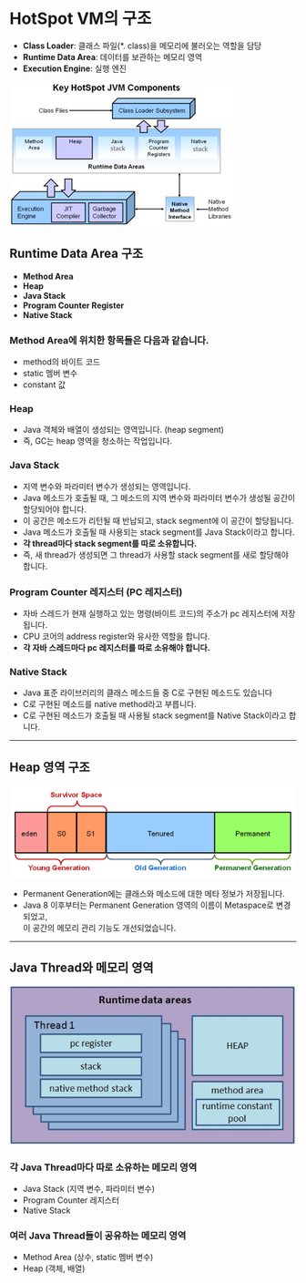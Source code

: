 # HotSpot VM의 구조
* **Class Loader**: 클래스 파일(*. class)을 메모리에 불러오는 역할을 담당
* **Runtime Data Area**: 데이터를 보관하는 메모리 영역
* **Execution Engine**: 실행 엔진

![HotSpot_VM](./img/HotSpot_VM.png)

## Runtime Data Area 구조
* **Method Area**
* **Heap**
* **Java Stack**
* **Program Counter Register**
* **Native Stack**

### Method Area에 위치한 항목들은 다음과 같습니다.
* method의 바이트 코드
* static 멤버 변수
* constant 값

### Heap
* Java 객체와 배열이 생성되는 영역입니다. (heap segment)
* 즉, GC는 heap 영역을 청소하는 작업입니다.

### Java Stack
* 지역 변수와 파라미터 변수가 생성되는 영역입니다.
* Java 메소드가 호출될 때, 그 메소드의 지역 변수와 파라미터 변수가 생성될 공간이 할당되어야 합니다.
* 이 공간은 메소드가 리턴될 때 반납되고, stack segment에 이 공간이 할당됩니다.
* Java 메소드가 호출될 때 사용되는 stack segment를 Java Stack이라고 합니다.
* **각 thread마다 stack segment를 따로 소유합니다.**
* 즉, 새 thread가 생성되면 그 thread가 사용할 stack segment를 새로 할당해야 합니다.

### Program Counter 레지스터 (PC 레지스터)
* 자바 스레드가 현재 실행하고 있는 명령(바이트 코드)의 주소가 pc 레지스터에 저장됩니다.
* CPU 코어의 address register와 유사한 역할을 합니다.
* **각 자바 스레드마다 pc 레지스터를 따로 소유해야 합니다.**

### Native Stack
* Java 표준 라이브러리의 클래스 메소드들 중 C로 구현된 메소드도 있습니다
* C로 구현된 메소드를 native method라고 부릅니다.
* C로 구현된 메소드가 호출될 때 사용될 stack segment를 Native Stack이라고 합니다.

---

## Heap 영역 구조
![Heap](./img/gc/heap_area_structure.png)
* Permanent Generation에는 클래스와 메소드에 대한 메타 정보가 저장됩니다.
* Java 8 이후부터는 Permanent Generation 영역의 이름이 Metaspace로 변경되었고,<br/>
이 공간의 메모리 관리 기능도 개선되었습니다.

---

## Java Thread와 메모리 영역
![Java_Thread_and_Memory_area](./img/java_thread_memory_area.jpg)

### 각 Java Thread마다 따로 소유하는 메모리 영역
* Java Stack (지역 변수, 파라미터 변수)
* Program Counter 레지스터
* Native Stack

### 여러 Java Thread들이 공유하는 메모리 영역
* Method Area (상수, static 멤버 변수)
* Heap (객체, 배열)

